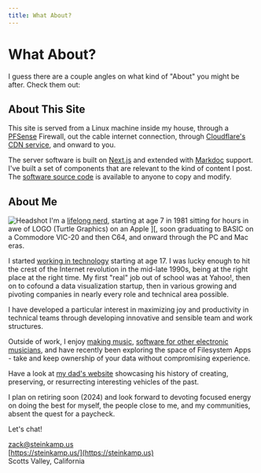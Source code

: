 ```yaml
---
title: What About?
---
```


# What About?

I guess there are a couple angles on what kind of "About" you might be after. Check them out:

## About This Site

This site is served from a Linux machine inside my house, through a [PFSense](https://www.pfsense.org/) Firewall, out the cable internet connection, through [Cloudflare's CDN service](https://www.cloudflare.com/), and onward to you.

The server software is built on [Next.js](https://nextjs.org/) and extended with [Markdoc](https://markdoc.dev/) support. I've built a set of components that are relevant to the kind of content I post. The [software source code](https://github.com/zsteinkamp/steinkamp.us/) is available to anyone to copy and modify.

## About Me

![Headshot](/images/headshot.jpg#right#round)
I'm a [lifelong nerd](/posts/2021-05-22-computer-history), starting at age 7 in 1981 sitting for hours in awe of LOGO (Turtle Graphics) on an Apple ][, soon graduating to BASIC on a Commodore VIC-20 and then C64, and onward through the PC and Mac eras.

I started [working in technology](/resume) starting at age 17. I was lucky enough to hit the crest of the Internet revolution in the mid-late 1990s, being at the right place at the right time. My first "real" job out of school was at Yahoo!, then on to cofound a data visualization startup, then in various growing and pivoting companies in nearly every role and technical area possible.

I have developed a particular interest in maximizing joy and productivity in technical teams through developing innovative and sensible team and work structures.

Outside of work, I enjoy [making music](/music), [software for other electronic musicians](/music-tools), and have recently been exploring the space of Filesystem Apps - take and keep ownership of your data without compromising experience.

Have a look at [my dad's website](https://dick.steinkamp.us/) showcasing his history of creating, preserving, or resurrecting interesting vehicles of the past.

I plan on retiring soon (2024) and look forward to devoting focused energy on doing the best for myself, the people close to me, and my communities, absent the quest for a paycheck.

Let's chat!

[zack@steinkamp.us](mailto:zack@steinkamp.us)  
[https://steinkamp.us/](https://steinkamp.us)  
Scotts Valley, California
